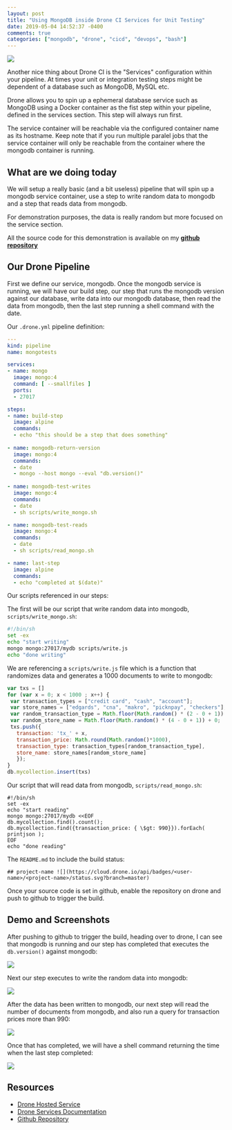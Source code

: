 ```yaml
---
layout: post
title: "Using MongoDB inside Drone CI Services for Unit Testing"
date: 2019-05-04 14:52:37 -0400
comments: true
categories: ["mongodb", "drone", "cicd", "devops", "bash"] 
---
```


![](https://user-images.githubusercontent.com/567298/57184017-4b1f7700-6eb5-11e9-886d-4b811687221a.png)

Another nice thing about Drone CI is the "Services" configuration within your pipeline. At times your unit or integration testing steps might be dependent of a database such as MongoDB, MySQL etc. 

Drone allows you to spin up a ephemeral database service such as MongoDB using a Docker container as the fist step within your pipeline, defined in the services section. This step will always run first. 

The service container will be reachable via the configured container name as its hostname. Keep note that if you run multiple paralel jobs that the service container will only be reachable from the container where the mongodb container is running.

## What are we doing today

We will setup a really basic (and a bit useless) pipeline that will spin up a mongodb service container, use a step to write random data to mongodb and a step that reads data from mongodb.

For demonstration purposes, the data is really random but more focused on the service section.

All the source code for this demonstration is available on my **[github repository](https://github.com/ruanbekker/demo-drone-mongodb-tests)**

## Our Drone Pipeline

First we define our service, mongodb. Once the mongodb service is running, we will have our build step, our step that runs the mongodb version against our database, write data into our mongodb database, then read the data from mongodb, then the last step running a shell command with the date.

Our `.drone.yml` pipeline definition:

```yaml
---
kind: pipeline
name: mongotests

services:
- name: mongo
  image: mongo:4
  command: [ --smallfiles ]
  ports:
  - 27017

steps:
- name: build-step
  image: alpine
  commands:
  - echo "this should be a step that does something"
  
- name: mongodb-return-version
  image: mongo:4
  commands:
  - date
  - mongo --host mongo --eval "db.version()"
  
- name: mongodb-test-writes
  image: mongo:4
  commands:
  - date
  - sh scripts/write_mongo.sh

- name: mongodb-test-reads
  image: mongo:4
  commands:
  - date
  - sh scripts/read_mongo.sh

- name: last-step
  image: alpine
  commands:
  - echo "completed at $(date)"
```

Our scripts referenced in our steps:

The first will be our script that write random data into mongodb, `scripts/write_mongo.sh`:

```bash
#!/bin/sh
set -ex
echo "start writing"
mongo mongo:27017/mydb scripts/write.js
echo "done writing"
```

We are referencing a `scripts/write.js` file which is a function that randomizes data and generates a 1000 documents to write to mongodb:

```javascript
var txs = []
for (var x = 0; x < 1000 ; x++) {
 var transaction_types = ["credit card", "cash", "account"];
 var store_names = ["edgards", "cna", "makro", "picknpay", "checkers"];
 var random_transaction_type = Math.floor(Math.random() * (2 - 0 + 1)) + 0;
 var random_store_name = Math.floor(Math.random() * (4 - 0 + 1)) + 0;
 txs.push({
   transaction: 'tx_' + x,
   transaction_price: Math.round(Math.random()*1000),
   transaction_type: transaction_types[random_transaction_type],
   store_name: store_names[random_store_name]
   });
}
db.mycollection.insert(txs)
```

Our script that will read data from mongodb, `scripts/read_mongo.sh`:

```
#!/bin/sh
set -ex
echo "start reading"
mongo mongo:27017/mydb <<EOF
db.mycollection.find().count();
db.mycollection.find({transaction_price: { \$gt: 990}}).forEach( printjson );
EOF
echo "done reading"
```

The `README.md` to include the build status:

```
## project-name ![](https://cloud.drone.io/api/badges/<user-name>/<project-name>/status.svg?branch=master)
```

Once your source code is set in github, enable the repository on drone and push to github to trigger the build.

## Demo and Screenshots

After pushing to github to trigger the build, heading over to drone, I can see that mongodb is running and our step has completed that executes the `db.version()` against mongodb:

![](https://user-images.githubusercontent.com/567298/57183883-317d3000-6eb3-11e9-9aa0-7dd729514033.png)

Next our step executes to write the random data into mongodb:

![](https://user-images.githubusercontent.com/567298/57183911-989ae480-6eb3-11e9-942a-a9c1af191b7f.png)

After the data has been written to mongodb, our next step will read the number of documents from mongodb, and also run a query for transaction prices more than 990:

![](https://user-images.githubusercontent.com/567298/57183917-bc5e2a80-6eb3-11e9-802d-87e268b2fc43.png)

Once that has completed, we will have a shell command returning the time when the last step completed:

![](https://user-images.githubusercontent.com/567298/57183934-fa5b4e80-6eb3-11e9-9eb3-e58248e2286c.png)

## Resources

- [Drone Hosted Service](https://cloud.drone.io)
- [Drone Services Documentation](https://docs.drone.io/user-guide/pipeline/services/)
- [Github Repository](https://github.com/ruanbekker/demo-drone-mongodb-tests)
